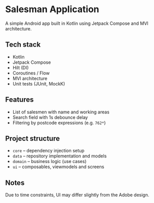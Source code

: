 # Salesman Application

A simple Android app built in Kotlin using Jetpack Compose and MVI architecture.

## Tech stack
- Kotlin
- Jetpack Compose
- Hilt (DI)
- Coroutines / Flow
- MVI architecture
- Unit tests (JUnit, MockK)

## Features
- List of salesmen with name and working areas
- Search field with 1s debounce delay
- Filtering by postcode expressions (e.g. `762*`)

## Project structure
- `core` – dependency injection setup
- `data` – repository implementation and models
- `domain` – business logic (use cases)
- `ui` – composables, viewmodels and screens

## Notes
Due to time constraints, UI may differ slightly from the Adobe design.